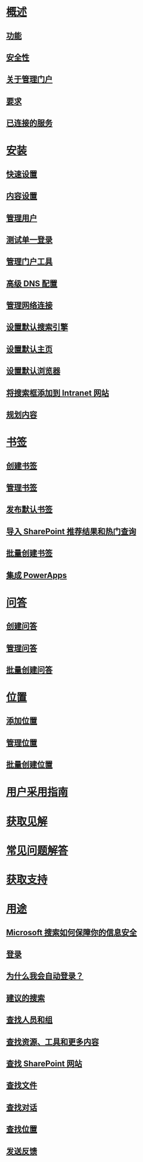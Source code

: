 # [概述](why-microsoft-search.md)
## [功能](features.md)
## [安全性](security.md)
## [关于管理门户](about-the-admin-portal.md)
## [要求](requirements.md)
## [已连接的服务](connected-services.md)
# [安装](set-up-microsoft-search.md)
## [快速设置](quick-set-up.md)
## [内容设置](content-settings.md)
## [管理用户](add-users.md)
## [测试单一登录](test-single-sign-on.md)
## [管理门户工具](admin-portal-tools.md)
## [高级 DNS 配置](advanced-dns-configuration.md)
## [管理网络连接](manage-network-connections.md)
## [设置默认搜索引擎](set-default-search-engine.md)
## [设置默认主页](set-default-homepage.md)
## [设置默认浏览器](set-default-browser.md)
## [将搜索框添加到 Intranet 网站](add-a-search-box-to-your-intranet-site.md)
## [规划内容](plan-your-content.md)
# [书签](create-and-manage-bookmarks.md)
## [创建书签](create-bookmarks.md)
## [管理书签](manage-bookmarks.md)
## [发布默认书签](publish-default-bookmarks.md)
## [导入 SharePoint 推荐结果和热门查询](import-sharepoint-promoted-results-and-top-queries.md)
## [批量创建书签](bulk-create-bookmarks.md)
## [集成 PowerApps](integrate-powerapps.md)
# [问答](create-and-manage-qas.md)
## [创建问答](create-qas.md)
## [管理问答](manage-qas.md)
## [批量创建问答](bulk-create-qas.md)
# [位置](locations.md)
## [添加位置](add-a-location.md)
## [管理位置](manage-locations.md)
## [批量创建位置](bulk-create-locations.md)
# [用户采用指南](user-adoption-guide.md)
# [获取见解](get-insights.md)
# [常见问题解答](faqs.md)
# [获取支持](get-support.md)
# [用途](use/about-microsoft-search.md)
## [Microsoft 搜索如何保障你的信息安全](use/how-microsoft-search-keeps-your-info-secure.md)
## [登录](use/sign-in.md)
## [为什么我会自动登录？](use/why-am-i-automatically-signed-in.md)
## [建议的搜索](use/suggested-searches.md)
## [查找人员和组](use/find-people-and-groups.md)
## [查找资源、工具和更多内容](use/find-resources-tools-and-more.md)
## [查找 SharePoint 网站](use/find-sharepoint-sites.md)
## [查找文件](use/find-files.md)
## [查找对话](use/find-conversations.md)
## [查找​​位置](use/find-locations.md)
## [发送反馈](use/send-feedback.md)